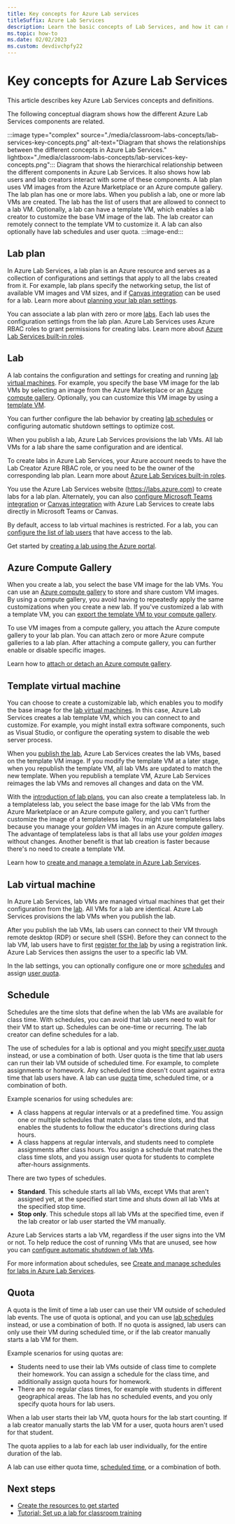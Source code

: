 ```yaml
---
title: Key concepts for Azure Lab services
titleSuffix: Azure Lab Services
description: Learn the basic concepts of Lab Services, and how it can make it easy to create and manage labs.
ms.topic: how-to
ms.date: 02/02/2023
ms.custom: devdivchpfy22
---
```


# Key concepts for Azure Lab Services

This article describes key Azure Lab Services concepts and definitions.

The following conceptual diagram shows how the different Azure Lab Services components are related.

:::image type="complex" source="./media/classroom-labs-concepts/lab-services-key-concepts.png" alt-text="Diagram that shows the relationships between the different concepts in Azure Lab Services." lightbox="./media/classroom-labs-concepts/lab-services-key-concepts.png":::
    Diagram that shows the hierarchical relationship between the different components in Azure Lab Services. It also shows how lab users and lab creators interact with some of these components. A lab plan uses VM images from the Azure Marketplace or an Azure compute gallery. The lab plan has one or more labs. When you publish a lab, one or more lab VMs are created. The lab has the list of users that are allowed to connect to a lab VM. Optionally, a lab can have a template VM, which enables a lab creator to customize the base VM image of the lab. The lab creator can remotely connect to the template VM to customize it. A lab can also optionally have lab schedules and user quota.
:::image-end:::

## Lab plan

In Azure Lab Services, a lab plan is an Azure resource and serves as a collection of configurations and settings that apply to all the labs created from it. For example, lab plans specify the networking setup, the list of available VM images and VM sizes, and if [Canvas integration](lab-services-within-canvas-overview.md) can be used for a lab. Learn more about [planning your lab plan settings](./lab-plan-setup-guide.md#plan-your-lab-plan-settings).

You can associate a lab plan with zero or more [labs](#lab). Each lab uses the configuration settings from the lab plan. Azure Lab Services uses Azure RBAC roles to grant permissions for creating labs. Learn more about [Azure Lab Services built-in roles](./administrator-guide.md#rbac-roles). 

## Lab

A lab contains the configuration and settings for creating and running [lab virtual machines](#lab-virtual-machine). For example, you specify the base VM image for the lab VMs by selecting an image from the Azure Marketplace or an [Azure compute gallery](#azure-compute-gallery). Optionally, you can customize this VM image by using a [template VM](#template-virtual-machine).

You can further configure the lab behavior by creating [lab schedules](#schedule) or configuring automatic shutdown settings to optimize cost.

When you publish a lab, Azure Lab Services provisions the lab VMs. All lab VMs for a lab share the same configuration and are identical.

To create labs in Azure Lab Services, your Azure account needs to have the Lab Creator Azure RBAC role, or you need to be the owner of the corresponding lab plan. Learn more about [Azure Lab Services built-in roles](./administrator-guide.md#rbac-roles).

You use the Azure Lab Services website (https://labs.azure.com) to create labs for a lab plan. Alternately, you can also [configure Microsoft Teams integration](./how-to-configure-teams-for-lab-plans.md) or [Canvas integration](./how-to-configure-canvas-for-lab-plans.md) with Azure Lab Services to create labs directly in Microsoft Teams or Canvas.

By default, access to lab virtual machines is restricted. For a lab, you can [configure the list of lab users](./how-to-configure-student-usage.md) that have access to the lab.

Get started by [creating a lab using the Azure portal](quick-create-connect-lab.md).

## Azure Compute Gallery

When you create a lab, you select the base VM image for the lab VMs. You can use an [Azure compute gallery](/azure/virtual-machines/azure-compute-gallery) to store and share custom VM images. By using a compute gallery, you avoid having to repeatedly apply the same customizations when you create a new lab. If you've customized a lab with a template VM, you can [export the template VM to your compute gallery](./approaches-for-custom-image-creation.md).

To use VM images from a compute gallery, you attach the Azure compute gallery to your lab plan. You can attach zero or more Azure compute galleries to a lab plan. After attaching a compute gallery, you can further enable or disable specific images.

Learn how to [attach or detach an Azure compute gallery](./how-to-attach-detach-shared-image-gallery.md).

## Template virtual machine

You can choose to create a customizable lab, which enables you to modify the base image for the [lab virtual machines](#lab-virtual-machine). In this case, Azure Lab Services creates a lab template VM, which you can connect to and customize. For example, you might install extra software components, such as Visual Studio, or configure the operating system to disable the web server process.

When you [publish the lab](./tutorial-setup-lab.md#publish-lab), Azure Lab Services creates the lab VMs, based on the template VM image. If you modify the template VM at a later stage, when you republish the template VM, all lab VMs are updated to match the new template. When you republish a template VM, Azure Lab Services reimages the lab VMs and removes all changes and data on the VM.

With the [introduction of lab plans](lab-services-whats-new.md), you can also create a templateless lab. In a templateless lab, you select the base image for the lab VMs from the Azure Marketplace or an Azure compute gallery, and you can't further customize the image of a templateless lab. You might use templateless labs because you manage  your *golden* VM images in an Azure compute gallery. The advantage of templateless labs is that all labs use your *golden images* without changes. Another benefit is that lab creation is faster because there's no need to create a template VM.

Learn how to [create and manage a template in Azure Lab Services](./how-to-create-manage-template.md).

## Lab virtual machine

In Azure Lab Services, lab VMs are managed virtual machines that get their configuration from the [lab](#lab). All VMs for a lab are identical. Azure Lab Services provisions the lab VMs when you publish the lab.

After you publish the lab VMs, lab users can connect to their VM through remote desktop (RDP) or secure shell (SSH). Before they can connect to the lab VM, lab users have to first [register for the lab](./how-to-use-lab.md) by using a registration link. Azure Lab Services then assigns the user to a specific lab VM.

In the lab settings, you can optionally configure one or more [schedules](#schedule) and assign [user quota](#quota).

## Schedule

Schedules are the time slots that define when the lab VMs are available for class time. With schedules, you can avoid that lab users need to wait for their VM to start up. Schedules can be one-time or recurring. The lab creator can define schedules for a lab.

The use of schedules for a lab is optional and you might [specify user quota](#quota) instead, or use a combination of both. User quota is the time that lab users can run their lab VM outside of scheduled time. For example, to complete assignments or homework. Any scheduled time doesn't count against extra time that lab users have. A lab can use [quota](#quota) time, scheduled time, or a combination of both.

Example scenarios for using schedules are:

- A class happens at regular intervals or at a predefined time. You assign one or multiple schedules that match the class time slots, and that enables the students to follow the educator's directions during class hours.
- A class happens at regular intervals, and students need to complete assignments after class hours. You assign a schedule that matches the class time slots, and you assign user quota for students to complete after-hours assignments.

There are two types of schedules.

- **Standard**. This schedule starts all lab VMs, except VMs that aren't assigned yet, at the specified start time and shuts down all lab VMs at the specified stop time.
- **Stop only**. This schedule stops all lab VMs at the specified time, even if the lab creator or lab user started the VM manually.

Azure Lab Services starts a lab VM, regardless if the user signs into the VM or not. To help reduce the cost of running VMs that are unused, see how you can [configure automatic shutdown of lab VMs](how-to-enable-shutdown-disconnect.md).

For more information about schedules, see [Create and manage schedules for labs in Azure Lab Services](how-to-create-schedules.md).

## Quota

A quota is the limit of time a lab user can use their VM outside of scheduled lab events. The use of quota is optional, and you can use [lab schedules](#schedule) instead, or use a combination of both. If no quota is assigned, lab users can only use their VM during scheduled time, or if the lab creator manually starts a lab VM for them.

Example scenarios for using quotas are:

- Students need to use their lab VMs outside of class time to complete their homework. You can assign a schedule for the class time, and additionally assign quota hours for homework.
- There are no regular class times, for example with students in different geographical areas. The lab has no scheduled events, and you only specify quota hours for lab users.

When a lab user starts their lab VM, quota hours for the lab start counting. If a lab creator manually starts the lab VM for a user, quota hours aren't used for that student.

The quota applies to a lab for each lab user individually, for the entire duration of the lab.

A lab can use either quota time, [scheduled time](#schedule), or a combination of both.

## Next steps

- [Create the resources to get started](./quick-create-resources.md)
- [Tutorial: Set up a lab for classroom training](./tutorial-setup-lab.md)
